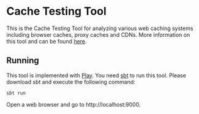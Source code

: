 # Cache Testing Tool

This is the Cache Testing Tool for analyzing various web caching systems including browser caches, proxy caches and CDNs. 
More information on this tool and can be found [here](https://das.th-koeln.de/developments/cache-testing-tool/).

## Running

This tool is implemented with [Play](https://www.playframework.com/). You need [sbt](http://www.scala-sbt.org/) to run this tool. Please download sbt and execute the following command: 

```
sbt run
```

Open a web browser and go to http://localhost:9000. 
